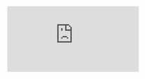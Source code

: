 <figure><embed src="https://wakatime.com/share/@10b91ef6-6f08-4cad-b5aa-693387402bf9/5db74e68-bf9c-4289-b05d-c8bab52a78dd.svg"></embed></figure>
